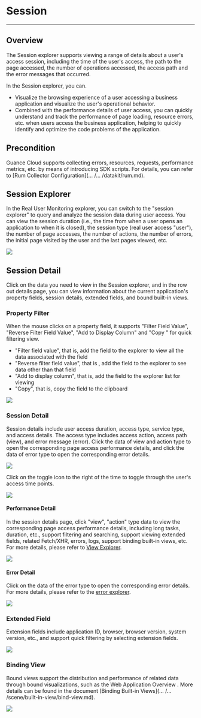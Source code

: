 # Session
---

## Overview

The Session explorer supports viewing a range of details about a user's access session, including the time of the user's access, the path to the page accessed, the number of operations accessed, the access path and the error messages that occurred.

In the Session explorer, you can.

- Visualize the browsing experience of a user accessing a business application and visualize the user's operational behavior.
- Combined with the performance details of user access, you can quickly understand and track the performance of page loading, resource errors, etc. when users access the business application, helping to quickly identify and optimize the code problems of the application.

## Precondition

Guance Cloud supports collecting errors, resources, requests, performance metrics, etc. by means of introducing SDK scripts. For details, you can refer to [Rum Collector Configuration](... /... /datakit/rum.md).

## Session Explorer

In the Real User Monitoring explorer, you can switch to the "session explorer" to query and analyze the session data during user access. You can view the session duration (i.e., the time from when a user opens an application to when it is closed), the session type (real user access "user"), the number of page accesses, the number of actions, the number of errors, the initial page visited by the user and the last pages viewed, etc.

![](../img/7.rum_session_3.png)

## Session Detail

Click on the data you need to view in the Session explorer, and in the row out details page, you can view information about the current application's property fields, session details, extended fields, and bound built-in views.

### Property Filter

When the mouse clicks on a property field, it supports "Filter Field Value", "Reverse Filter Field Value", "Add to Display Column" and "Copy " for quick filtering view.

- "Filter field value", that is, add the field to the explorer to view all the data associated with the field
- "Reverse filter field value", that is , add the field to the explorer to see data other than that field
- "Add to display column", that is, add the field to the explorer list for viewing
- "Copy", that is, copy the field to the clipboard 

![](../img/1.rum_session_3.png)



### Session Detail

Session details include user access duration, access type, service type, and access details. The access type includes access action, access path (view), and error message (error). Click the data of view and action type to open the corresponding page access performance details, and click the data of error type to open the corresponding error details.

![](../img/7.rum_session_1.png)

Click on the toggle icon to the right of the time to toggle through the user's access time points.

![](../img/7.rum_session_2.png)

#### Performance Detail

In the session details page, click "view", "action" type data to view the corresponding page access performance details, including long tasks, duration, etc., support filtering and searching, support viewing extended fields, related Fetch/XHR, errors, logs, support binding built-in views, etc. For more details, please refer to [View Explorer](view.md).

![](../img/1.rum_session_4.png)

#### Error Detail

Click on the data of the error type to open the corresponding error details. For more details, please refer to the [error explorer](error.md).

![](../img/1.rum_session_8.png)

### Extended Field

Extension fields include application ID, browser, browser version, system version, etc., and support quick filtering by selecting extension fields.

![](../img/1.rum_session_10.png)



### Binding View

Bound views support the distribution and performance of related data through bound visualizations, such as the Web Application Overview . More details can be found in the document [Binding Built-in Views](... /... /scene/built-in-view/bind-view.md).

![](../img/1.rum_session_11.png)
